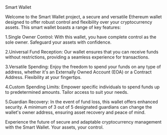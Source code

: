 Smart Wallet

Welcome to the Smart Wallet project, a secure and versatile Ethereum wallet designed to offer robust control and flexibility over your cryptocurrency assets. This smart wallet boasts a range of key features:

1.Single Owner Control: With this wallet, you have complete control as the sole owner. Safeguard your assets with confidence.

2.Universal Fund Reception: Our wallet ensures that you can receive funds without restrictions, providing a seamless experience for transactions.

3.Versatile Spending: Enjoy the freedom to spend your funds on any type of address, whether it's an Externally Owned Account (EOA) or a Contract Address. Flexibility at your fingertips.

4.Custom Spending Limits: Empower specific individuals to spend funds up to predetermined amounts. Tailor access to suit your needs.

5.Guardian Recovery: In the event of fund loss, this wallet offers enhanced security. A minimum of 3 out of 5 designated guardians can change the wallet's owner address, ensuring asset recovery and peace of mind.

Experience the future of secure and adaptable cryptocurrency management with the Smart Wallet. Your assets, your control.
